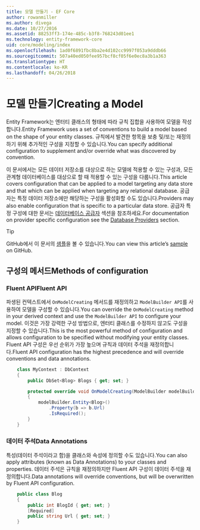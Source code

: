 ```yaml
---
title: 모델 만들기 - EF Core
author: rowanmiller
ms.author: divega
ms.date: 10/27/2016
ms.assetid: 88253ff3-174e-485c-b3f8-768243d01ee1
ms.technology: entity-framework-core
uid: core/modeling/index
ms.openlocfilehash: 1ad0f6891fbc8ba2e4d102cc9997f053a9dddb66
ms.sourcegitcommit: 507a40ed050fee957bcf8cf05f6e0ec8a3b1a363
ms.translationtype: HT
ms.contentlocale: ko-KR
ms.lasthandoff: 04/26/2018
---
```

# <a name="creating-a-model"></a><span data-ttu-id="ae699-102">모델 만들기</span><span class="sxs-lookup"><span data-stu-id="ae699-102">Creating a Model</span></span>

<span data-ttu-id="ae699-103">Entity Framework는 엔터티 클래스의 형태에 따라 규칙 집합을 사용하여 모델을 작성합니다.</span><span class="sxs-lookup"><span data-stu-id="ae699-103">Entity Framework uses a set of conventions to build a model based on the shape of your entity classes.</span></span> <span data-ttu-id="ae699-104">규칙에서 발견한 항목을 보충 및/또는 재정의하기 위해 추가적인 구성을 지정할 수 있습니다.</span><span class="sxs-lookup"><span data-stu-id="ae699-104">You can specify additional configuration to supplement and/or override what was discovered by convention.</span></span>

<span data-ttu-id="ae699-105">이 문서에서는 모든 데이터 저장소를 대상으로 하는 모델에 적용할 수 있는 구성과, 모든 관계형 데이터베이스를 대상으로 할 때 적용할 수 있는 구성을 다룹니다.</span><span class="sxs-lookup"><span data-stu-id="ae699-105">This article covers configuration that can be applied to a model targeting any data store and that which can be applied when targeting any relational database.</span></span> <span data-ttu-id="ae699-106">공급자는 특정 데이터 저장소에만 해당하는 구성을 활성화할 수도 있습니다.</span><span class="sxs-lookup"><span data-stu-id="ae699-106">Providers may also enable configuration that is specific to a particular data store.</span></span> <span data-ttu-id="ae699-107">공급자 특정 구성에 대한 문서는 [데이터베이스 공급자](../providers/index.md) 섹션을 참조하세요.</span><span class="sxs-lookup"><span data-stu-id="ae699-107">For documentation on provider specific configuration see the [Database Providers](../providers/index.md) section.</span></span>

> [!TIP]  
> <span data-ttu-id="ae699-108">GitHub에서 이 문서의 [샘플](https://github.com/aspnet/EntityFramework.Docs/tree/master/samples)을 볼 수 있습니다.</span><span class="sxs-lookup"><span data-stu-id="ae699-108">You can view this article’s [sample](https://github.com/aspnet/EntityFramework.Docs/tree/master/samples) on GitHub.</span></span>

## <a name="methods-of-configuration"></a><span data-ttu-id="ae699-109">구성의 메서드</span><span class="sxs-lookup"><span data-stu-id="ae699-109">Methods of configuration</span></span>

### <a name="fluent-api"></a><span data-ttu-id="ae699-110">Fluent API</span><span class="sxs-lookup"><span data-stu-id="ae699-110">Fluent API</span></span>

<span data-ttu-id="ae699-111">파생된 컨텍스트에서 `OnModelCreating` 메서드를 재정의하고 `ModelBuilder API`를 사용하여 모델을 구성할 수 있습니다.</span><span class="sxs-lookup"><span data-stu-id="ae699-111">You can override the `OnModelCreating` method in your derived context and use the `ModelBuilder API` to configure your model.</span></span> <span data-ttu-id="ae699-112">이것은 가장 강력한 구성 방법으로, 엔터티 클래스를 수정하지 않고도 구성을 지정할 수 있습니다.</span><span class="sxs-lookup"><span data-stu-id="ae699-112">This is the most powerful method of configuration and allows configuration to be specified without modifying your entity classes.</span></span> <span data-ttu-id="ae699-113">Fluent API 구성은 우선 순위가 가장 높으며 규칙과 데이터 주석을 재정의합니다.</span><span class="sxs-lookup"><span data-stu-id="ae699-113">Fluent API configuration has the highest precedence and will override conventions and data annotations.</span></span>

<!-- [!code-csharp[Main](samples/core/Modeling/FluentAPI/Samples/Required.cs?range=5-15&highlight=5-10)] -->

``` csharp
    class MyContext : DbContext
    {
        public DbSet<Blog> Blogs { get; set; }

        protected override void OnModelCreating(ModelBuilder modelBuilder)
        {
            modelBuilder.Entity<Blog>()
                .Property(b => b.Url)
                .IsRequired();
        }
    }
```

### <a name="data-annotations"></a><span data-ttu-id="ae699-114">데이터 주석</span><span class="sxs-lookup"><span data-stu-id="ae699-114">Data Annotations</span></span>

<span data-ttu-id="ae699-115">특성(데이터 주석이라고 함)을 클래스와 속성에 정의할 수도 있습니다.</span><span class="sxs-lookup"><span data-stu-id="ae699-115">You can also apply attributes (known as Data Annotations) to your classes and properties.</span></span> <span data-ttu-id="ae699-116">데이터 주석은 규칙을 재정의하지만 Fluent API 구성이 데이터 주석을 재정의합니다.</span><span class="sxs-lookup"><span data-stu-id="ae699-116">Data annotations will override conventions, but will be overwritten by Fluent API configuration.</span></span>

<!-- [!code-csharp[Main](samples/core/Modeling/DataAnnotations/Samples/Required.cs?range=11-16&highlight=4)] -->
``` csharp
    public class Blog
    {
        public int BlogId { get; set; }
        [Required]
        public string Url { get; set; }
    }
```
